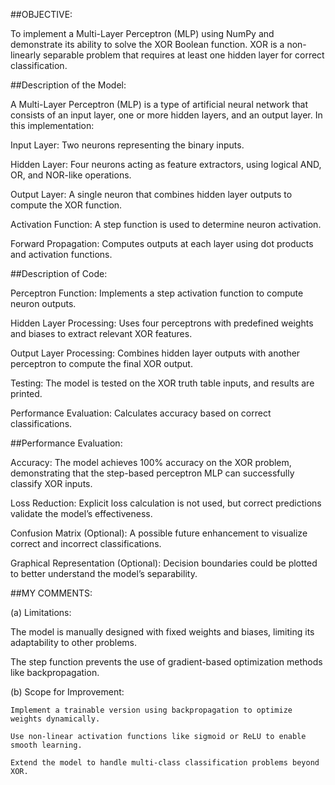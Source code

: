 ##OBJECTIVE:

To implement a Multi-Layer Perceptron (MLP) using NumPy and demonstrate its ability to solve the XOR Boolean function. XOR is a non-linearly separable problem that requires at least one hidden layer for correct classification.


##Description of the Model:

A Multi-Layer Perceptron (MLP) is a type of artificial neural network that consists of an input layer, one or more hidden layers, and an output layer. In this implementation:

  Input Layer: Two neurons representing the binary inputs.

  Hidden Layer: Four neurons acting as feature extractors, using logical AND, OR, and NOR-like operations.

  Output Layer: A single neuron that combines hidden layer outputs to compute the XOR function.

  Activation Function: A step function is used to determine neuron activation.

  Forward Propagation: Computes outputs at each layer using dot products and activation functions.

##Description of Code:

  Perceptron Function: Implements a step activation function to compute neuron outputs.

  Hidden Layer Processing: Uses four perceptrons with predefined weights and biases to extract relevant XOR features.

  Output Layer Processing: Combines hidden layer outputs with another perceptron to compute the final XOR output.

  Testing: The model is tested on the XOR truth table inputs, and results are printed.

  Performance Evaluation: Calculates accuracy based on correct classifications.

##Performance Evaluation:

  Accuracy: The model achieves 100% accuracy on the XOR problem, demonstrating that the step-based perceptron MLP can successfully classify XOR inputs.

  Loss Reduction: Explicit loss calculation is not used, but correct predictions validate the model’s effectiveness.

  Confusion Matrix (Optional): A possible future enhancement to visualize correct and incorrect classifications.

  Graphical Representation (Optional): Decision boundaries could be plotted to better understand the model’s separability.

##MY COMMENTS:

  (a) Limitations:

   The model is manually designed with fixed weights and biases, limiting its adaptability to other problems.

   The step function prevents the use of gradient-based optimization methods like backpropagation.

  (b) Scope for Improvement:

    Implement a trainable version using backpropagation to optimize weights dynamically.

    Use non-linear activation functions like sigmoid or ReLU to enable smooth learning.

    Extend the model to handle multi-class classification problems beyond XOR.


